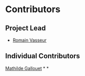 # Contributors

## Project Lead

* [Romain Vasseur](https://github.com/RVR06)

## Individual Contributors

[Mathilde Gallouet](https://github.com/mgalloue)
* 
* 

